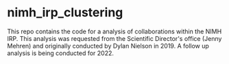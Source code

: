 # nimh_irp_clustering

This repo contains the code for a analysis of collaborations within the NIMH IRP. This analysis was requested from the Scientific Director's office (Jenny Mehren) and originally conducted by Dylan Nielson in 2019. A follow up analysis is being conducted for 2022.
